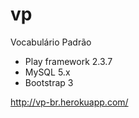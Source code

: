 vp
==

Vocabulário Padrão

- Play framework 2.3.7
- MySQL 5.x
- Bootstrap 3



http://vp-br.herokuapp.com/
